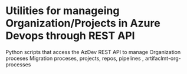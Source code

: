 # Utilities for manageing Organization/Projects in Azure Devops through REST API
Python scripts that access the AzDev REST API to manage Organization proceses
Migration proceses, projects, repos, pipelines , artifaclmt-org-processes

